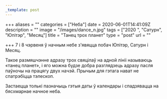 ```yaml
---
_template: post
---
```




+++
aliases = ""
categories = ["Неба"]
date = 2020-06-01T14:41:09Z
description = ""
image = "/images/dance_n.jpg"
tags = ["2020 ", "Сатурн", "Юпітэр", "Месяц"]
title = "Танец трох планет"
type = "post"
url = ""

+++
7 і 8 чэрвеня ў начным небе з'явяцца побач Юпітэр, Сатурн і Месяц.  
  
Такое размяшчэнне адразу трох свяцілаў на адной лініі называюць «танец планет», і яго можна будзе добра разглядзець адразу пасля паўночы на ​​працягу двух начэй. Прычым для гэтага нават не спатрэбіцца тэлескоп.  
  
Застаецца толькі пазначыць гэтыя даты ў календары і спадзявацца на бясхмарнае начное неба.
